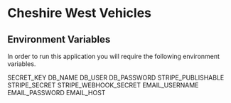 # Cheshire West Vehicles 


## Environment Variables 

In order to run this application you will require the following environment variables.

SECRET_KEY
DB_NAME
DB_USER
DB_PASSWORD
STRIPE_PUBLISHABLE
STRIPE_SECRET
STRIPE_WEBHOOK_SECRET
EMAIL_USERNAME
EMAIL_PASSWORD
EMAIL_HOST 
